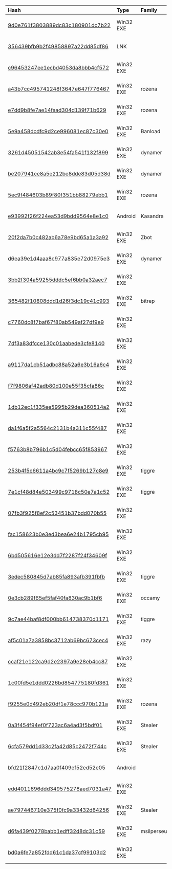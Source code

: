 |Hash|Type|Family|First_Seen|Name|
|:--|:--|:--|:--|:--|
|[9d0e761f3803889dc83c180901dc7b22](https://www.virustotal.com/gui/file/9d0e761f3803889dc83c180901dc7b22)|Win32 EXE||2017-10-12 16:03:43|flashplayer.exe|
|[356439bfb9b2f49858897a22dd85df86](https://www.virustotal.com/gui/file/356439bfb9b2f49858897a22dd85df86)|LNK||2017-09-27 16:56:56|356439bfb9b2f49858897a22dd85df86|
|[c96453247ee1ecbd4053da8bbb4cf572](https://www.virustotal.com/gui/file/c96453247ee1ecbd4053da8bbb4cf572)|Win32 EXE||2017-04-10 03:26:30|GetMS.exe|
|[a43b7cc495741248f3647e647f776467](https://www.virustotal.com/gui/file/a43b7cc495741248f3647e647f776467)|Win32 EXE|rozena|2017-04-10 03:24:48|flash_player_20170409.exe|
|[e7dd9b8fe7ae14faad304d139f71b629](https://www.virustotal.com/gui/file/e7dd9b8fe7ae14faad304d139f71b629)|Win32 EXE|rozena|2017-04-10 03:16:45|flash_player.exe|
|[5e9a458dcdfc9d2ce996081ec87c30e0](https://www.virustotal.com/gui/file/5e9a458dcdfc9d2ce996081ec87c30e0)|Win32 EXE|Banload|2017-02-28 21:29:53|INCUBUS|
|[3261d45051542ab3e54fa541f132f899](https://www.virustotal.com/gui/file/3261d45051542ab3e54fa541f132f899)|Win32 EXE|dynamer|2017-01-18 22:20:34|wuauclt.exe|
|[be207941ce8a5e212be8dde83d05d38d](https://www.virustotal.com/gui/file/be207941ce8a5e212be8dde83d05d38d)|Win32 EXE|dynamer|2017-01-18 15:27:44|Wextract|
|[5ec9f484603b89f80f351bb88279ebb1](https://www.virustotal.com/gui/file/5ec9f484603b89f80f351bb88279ebb1)|Win32 EXE|rozena|2017-01-06 22:21:11|PuTTY|
|[e93992f26f224ea53d9bdd9564e8e1c0](https://www.virustotal.com/gui/file/e93992f26f224ea53d9bdd9564e8e1c0)|Android|Kasandra|2016-12-23 23:28:36| |
|[20f2da7b0c482ab6a78e9bd65a1a3a92](https://www.virustotal.com/gui/file/20f2da7b0c482ab6a78e9bd65a1a3a92)|Win32 EXE|Zbot|2016-12-09 06:44:32|20f2da7b0c482ab6a78e9bd65a1a3a92.virus|
|[d6ea39e1d4aaa8c977a835e72d0975e3](https://www.virustotal.com/gui/file/d6ea39e1d4aaa8c977a835e72d0975e3)|Win32 EXE|dynamer|2016-12-03 13:18:34|wuauclt.exe|
|[3bb2f304a59255dddc5ef6bb0a32aec7](https://www.virustotal.com/gui/file/3bb2f304a59255dddc5ef6bb0a32aec7)|Win32 EXE||2016-12-01 07:52:35|ewe.exe|
|[365482f10808ddd1d26f3dc19c41c993](https://www.virustotal.com/gui/file/365482f10808ddd1d26f3dc19c41c993)|Win32 EXE|bitrep|2016-11-29 09:41:53|wuauclt.exe|
|[c7760dc8f7baf67f80ab549af27df9e9](https://www.virustotal.com/gui/file/c7760dc8f7baf67f80ab549af27df9e9)|Win32 EXE||2016-11-29 08:20:56|sddf.exe|
|[7df3a83dfcce130c01aabede3cfe8140](https://www.virustotal.com/gui/file/7df3a83dfcce130c01aabede3cfe8140)|Win32 EXE||2016-11-29 08:08:01|gf.exe|
|[a9117da1cb51adbc88a52a6e3b16a6c4](https://www.virustotal.com/gui/file/a9117da1cb51adbc88a52a6e3b16a6c4)|Win32 EXE||2016-11-29 08:06:10|Stealer.exe|
|[f7f9806af42adb80d100e55f35cfa86c](https://www.virustotal.com/gui/file/f7f9806af42adb80d100e55f35cfa86c)|Win32 EXE||2016-11-29 08:01:28|er.exe|
|[1db12ec1f335ee5995b29dea360514a2](https://www.virustotal.com/gui/file/1db12ec1f335ee5995b29dea360514a2)|Win32 EXE||2016-11-29 08:00:34|er.exe|
|[da1f6a5f2a5564c2131b4a311c55f487](https://www.virustotal.com/gui/file/da1f6a5f2a5564c2131b4a311c55f487)|Win32 EXE||2016-11-29 07:58:45|eed.exe|
|[f5763b8b796b1c5d04febcc65f853967](https://www.virustotal.com/gui/file/f5763b8b796b1c5d04febcc65f853967)|Win32 EXE||2016-11-29 07:56:21|sad.exe|
|[253b4f5c6611a4bc9c7f5269b127c8e9](https://www.virustotal.com/gui/file/253b4f5c6611a4bc9c7f5269b127c8e9)|Win32 EXE|tiggre|2016-11-29 07:51:31|ss.exe|
|[7e1cf48d84e503499c9718c50e7a1c52](https://www.virustotal.com/gui/file/7e1cf48d84e503499c9718c50e7a1c52)|Win32 EXE|tiggre|2016-11-29 07:46:01|khjk.exe|
|[07fb3f925f8ef2c53451b37bdd070b55](https://www.virustotal.com/gui/file/07fb3f925f8ef2c53451b37bdd070b55)|Win32 EXE||2016-11-29 07:42:20|er.exe|
|[fac158623b0e3ed3bea6e24b1795cb95](https://www.virustotal.com/gui/file/fac158623b0e3ed3bea6e24b1795cb95)|Win32 EXE||2016-11-29 07:38:12|te.exe|
|[6bd505616e12e3dd7f2287f24f34609f](https://www.virustotal.com/gui/file/6bd505616e12e3dd7f2287f24f34609f)|Win32 EXE||2016-11-29 07:34:32|dfg.exe|
|[3edec580845d7ab85fa893afb391fbfb](https://www.virustotal.com/gui/file/3edec580845d7ab85fa893afb391fbfb)|Win32 EXE|tiggre|2016-11-29 07:32:25|test.exe|
|[0e3cb289f65ef5faf40fa830ac9b1bf6](https://www.virustotal.com/gui/file/0e3cb289f65ef5faf40fa830ac9b1bf6)|Win32 EXE|occamy|2016-11-29 07:18:25|Wextract|
|[9c7ae44baf8df000bb614738370d1171](https://www.virustotal.com/gui/file/9c7ae44baf8df000bb614738370d1171)|Win32 EXE|tiggre|2016-11-29 06:57:07|sda.exe|
|[af5c01a7a3858bc3712ab69bc673cec4](https://www.virustotal.com/gui/file/af5c01a7a3858bc3712ab69bc673cec4)|Win32 EXE|razy|2016-09-09 17:56:11|af5c01a7a3858bc3712ab69bc673cec4.virus|
|[ccaf21e122ca9d2e2397a9e28eb4cc87](https://www.virustotal.com/gui/file/ccaf21e122ca9d2e2397a9e28eb4cc87)|Win32 EXE||2016-08-04 20:55:02|downloader.exe|
|[1c00fd5e1ddd0226bd854775180fd361](https://www.virustotal.com/gui/file/1c00fd5e1ddd0226bd854775180fd361)|Win32 EXE||2016-07-26 06:16:07|1c00fd5e1ddd0226bd854775180fd361.virus|
|[f9255e0d492eb20df1e78ccc970b121a](https://www.virustotal.com/gui/file/f9255e0d492eb20df1e78ccc970b121a)|Win32 EXE|rozena|2016-06-11 16:27:50|Wextract|
|[0a3f454f94ef0f723ac6a4ad3f5bdf01](https://www.virustotal.com/gui/file/0a3f454f94ef0f723ac6a4ad3f5bdf01)|Win32 EXE|Stealer|2016-06-05 01:10:08|Dostealer.exe|
|[6cfa579dd1d33c2fa42d85c2472f744c](https://www.virustotal.com/gui/file/6cfa579dd1d33c2fa42d85c2472f744c)|Win32 EXE|Stealer|2016-06-04 21:17:08|Wextract|
|[bfd21f2847c1d7aa0f409ef52ed52e05](https://www.virustotal.com/gui/file/bfd21f2847c1d7aa0f409ef52ed52e05)|Android||2016-05-29 15:27:23| |
|[edd4011696ddd349575278aed7031a47](https://www.virustotal.com/gui/file/edd4011696ddd349575278aed7031a47)|Win32 EXE||2016-04-25 20:52:57|Dostealer.exe|
|[ae797446710e375f0fc9a33432d64256](https://www.virustotal.com/gui/file/ae797446710e375f0fc9a33432d64256)|Win32 EXE|Stealer|2016-04-25 06:19:41|Dostealer.exe|
|[d6fa439f0278babb1edff32d8dc31c59](https://www.virustotal.com/gui/file/d6fa439f0278babb1edff32d8dc31c59)|Win32 EXE|msilperseus|2015-12-20 15:38:46|Wextract|
|[bd0a6fe7a852fdd61c1da37cf99103d2](https://www.virustotal.com/gui/file/bd0a6fe7a852fdd61c1da37cf99103d2)|Win32 EXE||2015-09-01 22:46:15|Wextract|
